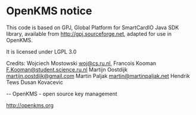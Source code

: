 OpenKMS notice
==============
This code is based on GPJ, Global Platform for SmartCardIO
Java SDK library, available from http://gpj.sourceforge.net,
adapted for use in OpenKMS.

It is licensed under LGPL 3.0

Credits:
Wojciech Mostowski <woj@cs.ru.nl>,
Francois Kooman <F.Kooman@student.science.ru.nl>
Martijn Oostdijk <martijn.oostdijk@gmail.com>
Martin Paljak <martin@martinpaljak.net>
Hendrik Tews
Dusan Kovacevic

-- 
OpenKMS - open source key management

http://openkms.org
